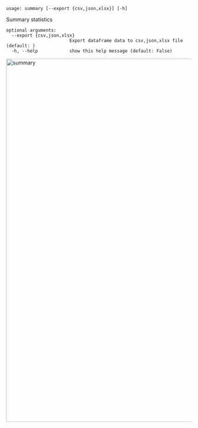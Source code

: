 ```text
usage: summary [--export {csv,json,xlsx}] [-h]
```

Summary statistics

```
optional arguments:
  --export {csv,json,xlsx}
                        Export dataframe data to csv,json,xlsx file (default: )
  -h, --help            show this help message (default: False)
```

<img width="983" alt="summary" src="https://user-images.githubusercontent.com/25267873/112729900-6cb0fe00-8f26-11eb-8a6b-0dda0a9113d9.png">
